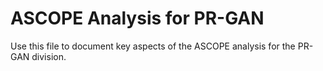 # ASCOPE Analysis for PR-GAN

Use this file to document key aspects of the ASCOPE analysis for the PR-GAN division.
